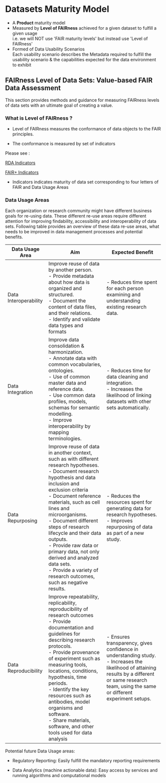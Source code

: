   
# Datasets Maturity Model

- A **Product** maturity model
- Measured by **Level of FAIRness** achieved for a given dataset to fulfill a given usage
<br>i.e. we will NOT use 'FAIR maturity levels' but instead use 'Level of FAIRness'
- Formed of Data Usability Scenarios
<br>Each usability scenario describes the Metadata required to fulfill the usability scenario & the capabilities expected for the data environment to exhibit

## FAIRness Level of Data Sets: Value-based FAIR Data Assessment

This section provides methods and guidance for measuring FAIRness levels of data sets with an ultimate goal of creating a value.

### What is **Level of FAIRness** ?

-   Level of FAIRness measures the conformance of data objects to the FAIR principles.
    
-   The conformance is measured by set of indicators

Please see : 

 [RDA Indicators](docs/RDA_Indicators.md)

 [FAIR+ Indicators](docs/FAIR+Indicators.md)
    
-   Indicators indicates maturity of data set corresponding to four letters of FAIR and Data Usage Areas

### Data Usage Areas

Each organization or research community might have different business goals for re-using data. These different re-use areas require different attention for improving findability, accessibility and interoperability of data sets. Following table provides an overview of these data re-use areas, what needs to be improved in data management processes and potential benefits.



|Data Usage Area                |Aim |Expected Benefit|
|----------------|-------------------------------|-----------------------------|
|Data Interoperability |Improve reuse of data by another person.<br>-   Provide metadata about how data is organized and structured.<br>-   Document the content of data files, and their relations.<br>  -   Identify and validate data types and formats           |- Reduces time spent for each person examining and understanding existing research data.            |
|Data Integration|Improve data consolidation & harmonization.<br>-   Annotate data with common vocabularies, ontologies.  <br>-   Use of common master data and reference data.<br>-   Use common data profiles, models, schemas for semantic modelling.<br>-   Improve interoperability by mapping terminologies.           |- Reduces time for data cleaning and integration.<br>- Increases the likelihood of linking datasets with other sets automatically.            |
|Data Repurposing |Improve reuse of data in another context, such as with different research hypotheses.<br>-   Document research hypothesis and data inclusion and exclusion criteria  <br>-   Document reference materials, such as cell lines and microorganisms. <br>-   Document different steps of research lifecycle and their data outputs.<br>-   Provide raw data or primary data, not only derived and analyzed data sets.<br>-   Provide a variety of research outcomes, such as negative results.|- Reduces the resources spent for generating data for research hypotheses.<br>- Improves repurposing of data as part of a new study.|
|Data Reproducibility|Improve repeatability, replicability, reproducibility of research outcomes<br>-   Provide documentation and guidelines for describing research protocols.<br>-   Provide provenance of experiment such as measuring tools, locations, conditions, hypothesis, time periods.<br>-   Identify the key resources such as antibodies, model organisms and software.<br>-   Share materials, software, and other tools used for data analysis|- Ensures transparency, gives confidence in understanding study.<br>- Increases the likelihood of attaining results by a different or same research team, using the same or different experiment setups.|



Potential future Data Usage areas:

-   Regulatory Reporting: Easily fulfill the mandatory reporting requirements
    
-   Data Analytics (machine actionable data): Easy access by services and running algorithms and computational models
